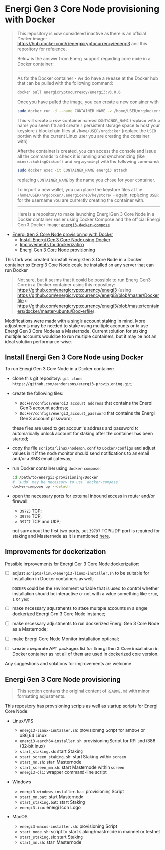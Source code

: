 # Energi Gen 3 Core Node provisioning with Docker

> This repository is now considered inactive as there is an official Docker image: <https://hub.docker.com/r/energicryptocurrency/energi3> and this repository for reference.
>
> Below is the answer from Energi support regarding core node in a Docker container:
>
> ---
>
> As for the Docker container - we do have a release at the Docker hub that can be pulled with the following command:
>
> ``` sh
> docker pull energicryptocurrency/energi3:v3.0.6
> ```
>
> Once you have pulled the image, you can create a new container with
>
> ``` sh
> sudo docker run -d --name CONTAINER_NAME -v /home/USER/nrgdocker:/root energicryptocurrency/energi3:v3.0.6
> ```
>
> This will create a new container named `CONTAINER_NAME` (replace with a name you seem fit) and create a persistent storage space to host your keystore / blockchain files at `/home/USER/nrgdocker` (replace the `USER` portion with the current Linux user you are creating the container with).
>
> After the container is created, you can access the console and issue all the commands to check it is running and synchronizing (like `miner.stakingStatus()` and `nrg.syncing`) with the following command:
>
> ``` sh
> sudo docker exec -it CONTAINER_NAME energi3 attach
> ```
>
> replacing `CONTAINER_NAME` by the name you chose for your container.
>
> To import a new wallet, you can place the keystore files at the `/home/USER/nrgdocker/.energicore3/keystore/` - again, replacing `USER` for the username you are currently creating the container with.
>
> ---
>
> Here is a repository to make launching Energi Gen 3 Core Node in a Docker container easier using Docker Compose and the official Energi Gen 3 Docker image: [`energi3-docker-compose`](https://github.com/eandersons/energi3-docker-compose).

- [Energi Gen 3 Core Node provisioning with Docker](#energi-gen-3-core-node-provisioning-with-docker)
  - [Install Energi Gen 3 Core Node using Docker](#install-energi-gen-3-core-node-using-docker)
  - [Improvements for dockerization](#improvements-for-dockerization)
  - [Energi Gen 3 Core Node provisioning](#energi-gen-3-core-node-provisioning)

This fork was created to install Energi Gen 3 Core Node in a Docker container so Energi3 Core Node could be installed on any server that can run Docker.

> Not sure, but it seems that it could be possible to run Energi Gen3 Core in a Docker container using this repository: <https://github.com/energicryptocurrency/energi3> (using <https://github.com/energicryptocurrency/energi3/blob/master/Dockerfile> or <https://github.com/energicryptocurrency/energi3/blob/master/containers/docker/master-ubuntu/Dockerfile>).

Modifications were made with a single account staking in mind. More adjustments may be needed to stake using multiple accounts or to use Energi Gen 3 Core Node as a Masternode.
Current solution for staking multiple accounts would be to run multiple containers, but it may be not an ideal solution performance-wise.

## Install Energi Gen 3 Core Node using Docker

To run Energi Gen 3 Core Node in a Docker container:

- clone this git repository: `git clone https://github.com/eandersons/energi3-provisioning.git`;
- create the following files:
  - `Docker/configs/energi3_account_address` that contains the Energi Gen 3 account address;
  - `Docker/configs/energi3_account_password` that contains the Energi Gen 3 account password;

  these files are used to get account's address and password to automatically unlock account for staking after the container has been started;
- copy the file `scripts/linux/nodemon.conf` to `Docker/configs` and adjust values in it if the node monitor should send notifications to an email and/or a SMS email gateway;
- run Docker container using `docker-compose`:

  ``` sh
  cd /path/to/energi3-provisioning/Docker
  # `sudo` may be necessary to use `docker-compose`
  docker-compose up --detach
  ```

- open the necessary ports for external inbound access in router and/or firewall:
  - `39795` TCP;
  - `39796` TCP;
  - `39797` TCP and UDP;

  not sure about the first two ports, but `39797` TCP/UDP port is required for staking and Masternode as it is mentioned [here](https://docs.energi.software/en/advanced/core-node-vps#h-17-firewall-rules).

## Improvements for dockerization

Possible improvements for Energi Gen 3 Core Node dockerization:

- [ ] adjust `scripts/linux/energi3-linux-installer.sh` to be suitable for installation in Docker containers as well;

  `DOCKER` could be the environment variable that is used to control whether installation should be interactive or not with a value something like `true`, `1` or `yes`;
- [ ]  make necessary adjustments to stake multiple accounts in a single dockerized Energi Gen 3 Core Node instance;
- [ ]  make necessary adjustments to run dockerized Energi Gen 3 Core Node as a Masternode;
- [ ]  make Energi Core Node Monitor installation optional;
- [ ]  create a separate APT packages list for Energi Gen 3 Core installation in Docker container as not all of them are used in dockerized core version.

Any suggestions and solutions for improvements are welcome.

## Energi Gen 3 Core Node provisioning

> This section contains the original content of `README.md` with minor formatting adjustments.

This repository has provisioning scripts as well as startup scripts for Energi Core Node:

- Linux/VPS
  - `energi3-linux-installer.sh`: provisioning Script for amd64 or x86_64 Linux
  - `energi3-aarch64-installer.sh`: provisioning Script for RPi and i386 (32-bit   inux)
  - `start_staking.sh`: start Staking
  - `start_screen_staking.sh`: start Staking within `screen`
  - `start_mn.sh`: start Masternode
  - `start_screen_mn.sh`: start Masternode  within `screen`
  - `energi3-cli`: wrapper command-line script

- Windows
  - `energi3-windows-installer.bat`: provisioning Script
  - `start_mn.bat`: start Masternode
  - `start_staking.bat`: start Staking
  - `energi3.ico`: energi Icon Logo

- MacOS
  - `energi3-macos-installer.sh`: provisioning Script
  - `start_node.sh`: script to start staking/mastrnode in mainnet or testnet
  - `start_staking.sh`: start Staking
  - `start_mn.sh`: start Masternode

